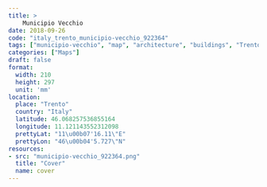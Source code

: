 ```yaml
---
title: > 
    Municipio Vecchio
date: 2018-09-26
code: "italy_trento_municipio-vecchio_922364"
tags: ["municipio-vecchio", "map", "architecture", "buildings", "Trento", "Italy"]
categories: ["Maps"]
draft: false
format:
  width: 210
  height: 297
  unit: 'mm'
location:
  place: "Trento"
  country: "Italy"
  latitude: 46.068257536855164
  longitude: 11.121143552312098
  prettyLat: "11\u00b07'16.11\"E"
  prettyLon: "46\u00b04'5.727\"N"
resources:
- src: "municipio-vecchio_922364.png"
  title: "Cover"
  name: cover
---
```

